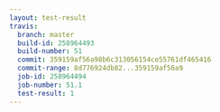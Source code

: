 ```yaml
---
layout: test-result
travis:
  branch: master
  build-id: 258964493
  build-number: 51
  commit: 359159af56a98b6c313056154ce55761df465416
  commit-range: 8d776924db82...359159af56a9
  job-id: 258964494
  job-number: 51.1
  test-result: 1
---
```

